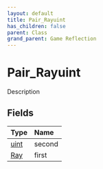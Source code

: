 ```yaml
---
layout: default
title: Pair_Rayuint
has_children: false
parent: Class
grand_parent: Game Reflection
---
```

# Pair_Rayuint
Description 

## Fields

| Type | Name |
|:-------------|:--------------|
| [uint](/docs/game-reflection/components/uint) | second |
| [Ray](/docs/game-reflection/classes/ray) | first |

